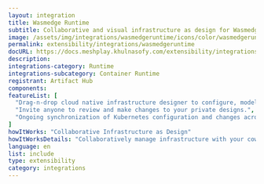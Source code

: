 ```yaml
---
layout: integration
title: Wasmedge Runtime
subtitle: Collaborative and visual infrastructure as design for Wasmedge Runtime
image: /assets/img/integrations/wasmedgeruntime/icons/color/wasmedgeruntime-color.svg
permalink: extensibility/integrations/wasmedgeruntime
docURL: https://docs.meshplay.khulnasofy.com/extensibility/integrations/wasmedgeruntime
description: 
integrations-category: Runtime
integrations-subcategory: Container Runtime
registrant: Artifact Hub
components: 
featureList: [
  "Drag-n-drop cloud native infrastructure designer to configure, model, and deploy your workloads.",
  "Invite anyone to review and make changes to your private designs.",
  "Ongoing synchronization of Kubernetes configuration and changes across any number of clusters."
]
howItWorks: "Collaborative Infrastructure as Design"
howItWorksDetails: "Collaboratively manage infrastructure with your coworkers synchronously sharing the same designs."
language: en
list: include
type: extensibility
category: integrations
---
```

